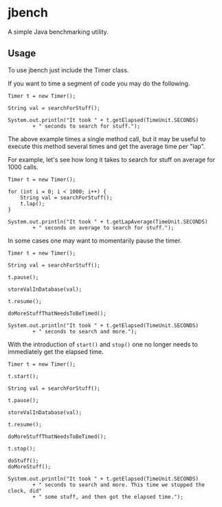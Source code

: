 jbench
======
A simple Java benchmarking utility.

Usage
-----
To use jbench just include the Timer class.

If you want to time a segment of code you may do the following.

    Timer t = new Timer();

    String val = searchForStuff();

    System.out.println("It took " + t.getElapsed(TimeUnit.SECONDS) 
            + " seconds to search for stuff.");

The above example times a single method call, but it may be useful to execute this method
several times and get the average time per "lap".

For example, let's see how long it takes to search for stuff on average for 1000 calls.

    Timer t = new Timer();

    for (int i = 0; i < 1000; i++) {
        String val = searchForStuff();
        t.lap();
    }

    System.out.println("It took " + t.getLapAverage(TimeUnit.SECONDS) 
            + " seconds on average to search for stuff.");

In some cases one may want to momentarily pause the timer.

    Timer t = new Timer();

    String val = searchForStuff();

    t.pause();

    storeValInDatabase(val);

    t.resume();

    doMoreStuffThatNeedsToBeTimed();

    System.out.println("It took " + t.getElapsed(TimeUnit.SECONDS) 
            + " seconds to search and more.");

With the introduction of `start()` and `stop()` one no longer needs to immediately get
the elapsed time.

    Timer t = new Timer();

    t.start();

    String val = searchForStuff();

    t.pause();

    storeValInDatabase(val);

    t.resume();

    doMoreStuffThatNeedsToBeTimed();

    t.stop();

    doStuff();
    doMoreStuff();

    System.out.println("It took " + t.getElapsed(TimeUnit.SECONDS) 
            + " seconds to search and more. This time we stopped the clock, did"
            + " some stuff, and then got the elapsed time.");

